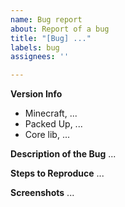 ```yaml
---
name: Bug report
about: Report of a bug
title: "[Bug] ..."
labels: bug
assignees: ''

---
```


**Version Info**
- Minecraft, ...
- Packed Up, ...
- Core lib, ...

**Description of the Bug**
...

**Steps to Reproduce**
...

**Screenshots**
...
